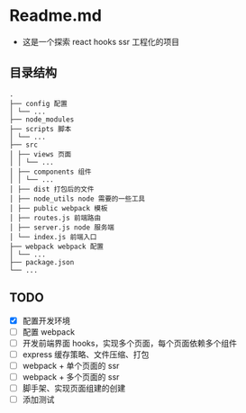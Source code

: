 # Readme.md

- 这是一个探索 react hooks ssr 工程化的项目

## 目录结构

```
.
├── config 配置
│ └── ...
├── node_modules
├── scripts 脚本
│ └── ...
├── src
│ ├── views 页面
│ │ └── ...
│ ├── components 组件
│ │ └── ...
│ ├── dist 打包后的文件
│ ├── node_utils node 需要的一些工具
│ ├── public webpack 模板
│ ├── routes.js 前端路由
│ ├── server.js node 服务端
│ └── index.js 前端入口
├── webpack webpack 配置
│ └── ...
├── package.json
└── ...
```

## TODO

- [x] 配置开发环境
- [ ] 配置 webpack
- [ ] 开发前端界面 hooks，实现多个页面，每个页面依赖多个组件
- [ ] express 缓存策略、文件压缩、打包
- [ ] webpack + 单个页面的 ssr
- [ ] webpack + 多个页面的 ssr
- [ ] 脚手架、实现页面组建的创建
- [ ] 添加测试
